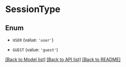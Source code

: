 # SessionType


## Enum

* `USER` (value: `'user'`)

* `GUEST` (value: `'guest'`)

[[Back to Model list]](../README.md#documentation-for-models) [[Back to API list]](../README.md#documentation-for-api-endpoints) [[Back to README]](../README.md)


